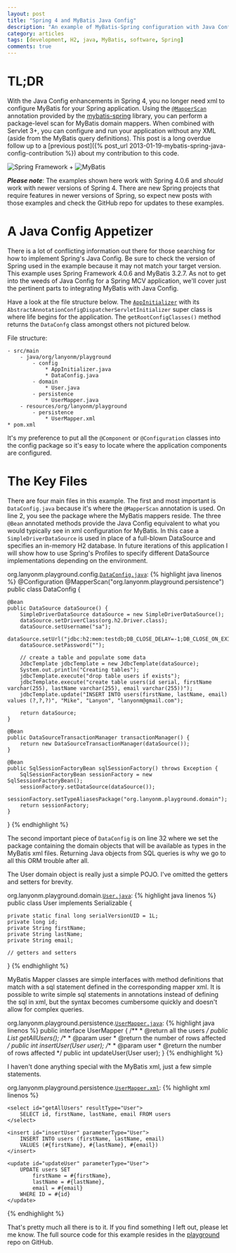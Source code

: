 ```yaml
---
layout: post
title: "Spring 4 and MyBatis Java Config"
description: "An example of MyBatis-Spring configuration with Java Config with Spring 4 and MyBatis 3.2.7"
category: articles
tags: [development, H2, java, MyBatis, software, Spring]
comments: true
---
```


# TL;DR
With the Java Config enhancements in Spring 4, you no longer need xml to configure MyBatis for your Spring application. Using the [`@MapperScan`](https://mybatis.github.io/spring/apidocs/reference/org/mybatis/spring/annotation/MapperScan.html) annotation provided by the [mybatis-spring](http://mybatis.github.io/spring/) library, you can perform a package-level scan for MyBatis domain mappers. When combined with Servlet 3+, you can configure and run your application without any XML (aside from the MyBatis query definitions). This post is a long overdue follow up to a [previous post]({% post_url 2013-01-19-mybatis-spring-java-config-contribution %}) about my contribution to this code.

<div class="center spring-mybatis">
  <img src="https://spring.io/img/spring-by-pivotal.png" alt="Spring Framework" />
  <span>+</span>
  <img src="http://mybatis.github.io/images/mybatis-logo.png" alt="MyBatis" />
</div>

***Please note***: The examples shown here work with Spring 4.0.6 and _should_ work with newer versions of Spring 4. There are new Spring projects that require features in newer versions of Spring, so expect new posts with those examples and check the GitHub repo for updates to these examples.

# A Java Config Appetizer
There is a lot of conflicting information out there for those searching for how to implement Spring's Java Config. Be sure to check the version of Spring used in the example because it may not match your target version. This example uses Spring Framework 4.0.6 and MyBatis 3.2.7. As not to get into the weeds of Java Config for a Spring MCV application, we'll cover just the pertinent parts to integrating MyBatis with Java Config.

Have a look at the file structure below. The [`AppInitializer`](https://github.com/lanyonm/playground/blob/28c34b185ca796e1e1b18d4134d1a147c6996b97/src/main/java/org/lanyonm/playground/config/AppInitializer.java) with its `AbstractAnnotationConfigDispatcherServletInitializer` super class is where life begins for the application. The `getRootConfigClasses()` method returns the `DataConfg` class amongst others not pictured below.

File structure:

    - src/main
        - java/org/lanyonm/playground
            - config
                * AppInitializer.java
                * DataConfig.java
            - domain
                * User.java
            - persistence
                * UserMapper.java
        - resources/org/lanyonm/playground
            - persistence
                * UserMapper.xml
    * pom.xml

It's my preference to put all the `@Component` or `@Configuration` classes into the config package so it's easy to locate where the application components are configured.

# The Key Files
There are four main files in this example. The first and most important is `DataConfig.java` because it's where the `@MapperScan` annotation is used. On line 2, you see the package where the MyBatis mappers reside. The three `@Bean` annotated methods provide the Java Config equivalent to what you would typically see in xml configuration for MyBatis. In this case a `SimpleDriverDataSource` is used in place of a full-blown DataSource and specifies an in-memory H2 database. In future iterations of this application I will show how to use Spring's Profiles to specify different DataSource implementations depending on the environment.

org.lanyonm.playground.config.[`DataConfig.java`](https://github.com/lanyonm/playground/blob/28c34b185ca796e1e1b18d4134d1a147c6996b97/src/main/java/org/lanyonm/playground/config/DataConfig.java):
{% highlight java linenos %}
@Configuration
@MapperScan("org.lanyonm.playground.persistence")
public class DataConfig {

    @Bean
    public DataSource dataSource() {
        SimpleDriverDataSource dataSource = new SimpleDriverDataSource();
        dataSource.setDriverClass(org.h2.Driver.class);
        dataSource.setUsername("sa");
        dataSource.setUrl("jdbc:h2:mem:testdb;DB_CLOSE_DELAY=-1;DB_CLOSE_ON_EXIT=FALSE");
        dataSource.setPassword("");

        // create a table and populate some data
        JdbcTemplate jdbcTemplate = new JdbcTemplate(dataSource);
        System.out.println("Creating tables");
        jdbcTemplate.execute("drop table users if exists");
        jdbcTemplate.execute("create table users(id serial, firstName varchar(255), lastName varchar(255), email varchar(255))");
        jdbcTemplate.update("INSERT INTO users(firstName, lastName, email) values (?,?,?)", "Mike", "Lanyon", "lanyonm@gmail.com");

        return dataSource;
    }

    @Bean
    public DataSourceTransactionManager transactionManager() {
        return new DataSourceTransactionManager(dataSource());
    }

    @Bean
    public SqlSessionFactoryBean sqlSessionFactory() throws Exception {
        SqlSessionFactoryBean sessionFactory = new SqlSessionFactoryBean();
        sessionFactory.setDataSource(dataSource());
        sessionFactory.setTypeAliasesPackage("org.lanyonm.playground.domain");
        return sessionFactory;
    }
}
{% endhighlight %}

The second important piece of `DataConfig` is on line 32 where we set the package containing the domain objects that will be available as types in the MyBatis xml files. Returning Java objects from SQL queries is why we go to all this ORM trouble after all.

The User domain object is really just a simple POJO. I've omitted the getters and setters for brevity.

org.lanyonm.playground.domain.[`User.java`](https://github.com/lanyonm/playground/blob/28c34b185ca796e1e1b18d4134d1a147c6996b97/src/main/java/org/lanyonm/playground/domain/User.java):
{% highlight java linenos %}
public class User implements Serializable {

    private static final long serialVersionUID = 1L;
    private long id;
    private String firstName;
    private String lastName;
    private String email;

    // getters and setters

}
{% endhighlight %}

MyBatis Mapper classes are simple interfaces with method definitions that match with a sql statement defined in the corresponding mapper xml. It is possible to write simple sql statements in annotations instead of defining the sql in xml, but the syntax becomes cumbersome quickly and doesn't allow for complex queries.

org.lanyonm.playground.persistence.[`UserMapper.java`](https://github.com/lanyonm/playground/blob/28c34b185ca796e1e1b18d4134d1a147c6996b97/src/main/java/org/lanyonm/playground/persistence/UserMapper.java):
{% highlight java linenos %}
public interface UserMapper {
    /**
     * @return all the users
     */
    public List<User> getAllUsers();
    /**
     * @param user
     * @return the number of rows affected
     */
    public int insertUser(User user);
    /**
     * @param user
     * @return the number of rows affected
     */
    public int updateUser(User user);
}
{% endhighlight %}

I haven't done anything special with the MyBatis xml, just a few simple statements.

org.lanyonm.playground.persistence.[`UserMapper.xml`](https://github.com/lanyonm/playground/blob/28c34b185ca796e1e1b18d4134d1a147c6996b97/src/main/resources/org/lanyonm/playground/persistence/UserMapper.xml):
{% highlight xml linenos %}
<!DOCTYPE mapper PUBLIC "-//mybatis.org//DTD Mapper 3.0//EN" "http://mybatis.org/dtd/mybatis-3-mapper.dtd">
<mapper namespace="org.lanyonm.playground.persistence.UserMapper">
    <cache />

    <select id="getAllUsers" resultType="User">
        SELECT id, firstName, lastName, email FROM users
    </select>

    <insert id="insertUser" parameterType="User">
        INSERT INTO users (firstName, lastName, email)
        VALUES (#{firstName}, #{lastName}, #{email})
    </insert>

    <update id="updateUser" parameterType="User">
        UPDATE users SET
            firstName = #{firstName},
            lastName = #{lastName},
            email = #{email}
        WHERE ID = #{id}
    </update>
</mapper>
{% endhighlight %}

That's pretty much all there is to it. If you find something I left out, please let me know. The full source code for this example resides in the [playground](https://github.com/lanyonm/playground/tree/28c34b185ca796e1e1b18d4134d1a147c6996b97) repo on GitHub.
